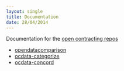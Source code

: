 ```yaml
---
layout: single
title: Documentation
date: 28/04/2014
---
```

Documentation for the [open contracting repos](https://github.com/open-contracting)

* [opendatacomparison](opendatacomparison.html)
* [ocdata-categorize](ocdata-categorize.html)
* [ocdata-concord](ocdata-concord.html)
